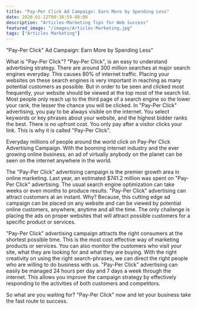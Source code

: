 ```yaml
---
title: "Pay-Per Click Ad Campaign: Earn More by Spending Less"
date: 2020-01-12T00:38:59-08:00
description: "Articles-Marketing Tips for Web Success"
featured_image: "/images/Articles-Marketing.jpg"
tags: ["Articles Marketing"]
---
```


 "Pay-Per Click" Ad Campaign: Earn More by Spending Less" 

What is "Pay-Per Click"?  "Pay-Per Click", is an easy to understand advertising strategy. There are around 300 million searches at major search engines everyday. This causes 80% of internet traffic. Placing your websites on these search engines is very important in reaching as many potential customers as possible. But in order to be seen and clicked most frequently, your website should be viewed at the top most of the search list. Most people only reach up to the third page of a search engine so the lower your rank, the lesser the chance you will be clicked. In "Pay-Per Click" advertising, you pay to be always visible on the internet. You select keywords or key phrases about your website, and the highest bidder ranks the best. There is no upfront cost. You only pay after a visitor clicks your link. This is why it is called "Pay-Per Click".  

Everyday millions of people around the world click on Pay-Per Click Advertising Campaign. With the booming internet industry and the ever growing online business, an ad of virtually anybody on the planet can be seen on the internet anywhere in the world. 

The "Pay-Per Click" advertising campaign is the premier growth area in online marketing. Last year, an estimated $741.2 million was spent on "Pay-Per Click" advertising. The usual search engine optimization can take weeks or even months to produce results. "Pay-Per Click" advertising can attract customers at an instant. Why? Because, this cutting edge ad campaign can be placed on any website and can be viewed by potential online customers, anywhere, anytime and all the time. The only challenge is placing the ads on proper websites that will attract possible customers for a specific product or services.  

"Pay-Per Click" advertising campaign attracts the right consumers at the shortest possible time. This is the most cost effective way of marketing products or services. You can also monitor the customers who visit your site, what they are looking for and what they are buying. With the right creativity on using the right search-phrases, we can direct the right people who are willing to do business with us. 
"Pay-Per Click" advertising can easily be managed 24 hours per day and 7 days a week through the internet. This allows you improve the campaign strategy by effectively responding to the activities of both customers and competitors.

So what are you waiting for? "Pay-Per Click" now and let your business take the fast route to success.

